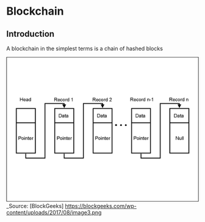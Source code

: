 # Blockchain

## Introduction
A blockchain in the simplest terms is a chain of hashed blocks

![Blockchain](img/simple_blockchain.png "Blockchain")
_Source: [BlockGeeks] https://blockgeeks.com/wp-content/uploads/2017/08/image3.png
